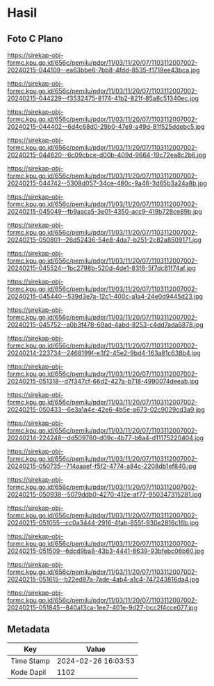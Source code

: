 # Hasil

## Foto C Plano

https://sirekap-obj-formc.kpu.go.id/656c/pemilu/pdpr/11/03/11/20/07/1103112007002-20240215-044109--ea63bbe6-7bb8-4fdd-8535-f1719ee43bca.jpg

https://sirekap-obj-formc.kpu.go.id/656c/pemilu/pdpr/11/03/11/20/07/1103112007002-20240215-044229--f3532475-8174-41b2-821f-85a8c51340ec.jpg

https://sirekap-obj-formc.kpu.go.id/656c/pemilu/pdpr/11/03/11/20/07/1103112007002-20240215-044402--6d4c68d0-29b0-47e9-a49d-81f525ddebc5.jpg

https://sirekap-obj-formc.kpu.go.id/656c/pemilu/pdpr/11/03/11/20/07/1103112007002-20240215-044620--6c09cbce-d00b-409d-9664-19c72ea8c2b6.jpg

https://sirekap-obj-formc.kpu.go.id/656c/pemilu/pdpr/11/03/11/20/07/1103112007002-20240215-044742--5308d057-34ce-480c-9a46-3d65b3a24a8b.jpg

https://sirekap-obj-formc.kpu.go.id/656c/pemilu/pdpr/11/03/11/20/07/1103112007002-20240215-045049--fb9aaca5-3e01-4350-acc9-419b728ce89b.jpg

https://sirekap-obj-formc.kpu.go.id/656c/pemilu/pdpr/11/03/11/20/07/1103112007002-20240215-050801--26d52436-54e8-4da7-b251-2c82a8509171.jpg

https://sirekap-obj-formc.kpu.go.id/656c/pemilu/pdpr/11/03/11/20/07/1103112007002-20240215-045524--1bc2798b-520d-4de1-83f8-5f7dc81f74af.jpg

https://sirekap-obj-formc.kpu.go.id/656c/pemilu/pdpr/11/03/11/20/07/1103112007002-20240215-045440--539d3e7a-12c1-400c-a1a4-24e0d9445d23.jpg

https://sirekap-obj-formc.kpu.go.id/656c/pemilu/pdpr/11/03/11/20/07/1103112007002-20240215-045752--a0b3f478-69ad-4abd-8253-c4dd7ada6878.jpg

https://sirekap-obj-formc.kpu.go.id/656c/pemilu/pdpr/11/03/11/20/07/1103112007002-20240214-223734--2468199f-e3f2-45e2-9bd4-163a81c638b4.jpg

https://sirekap-obj-formc.kpu.go.id/656c/pemilu/pdpr/11/03/11/20/07/1103112007002-20240215-051318--d7f347cf-66d2-427a-b718-4990074deeab.jpg

https://sirekap-obj-formc.kpu.go.id/656c/pemilu/pdpr/11/03/11/20/07/1103112007002-20240215-050433--6e3a1a4e-42e6-4b5e-a673-02c9029cd3a9.jpg

https://sirekap-obj-formc.kpu.go.id/656c/pemilu/pdpr/11/03/11/20/07/1103112007002-20240214-224248--dd509760-d09c-4b77-b6a4-d11175220404.jpg

https://sirekap-obj-formc.kpu.go.id/656c/pemilu/pdpr/11/03/11/20/07/1103112007002-20240215-050735--714aaaef-f5f2-4774-a84c-2208db1ef840.jpg

https://sirekap-obj-formc.kpu.go.id/656c/pemilu/pdpr/11/03/11/20/07/1103112007002-20240215-050938--5079ddb0-4270-412e-af77-950347315281.jpg

https://sirekap-obj-formc.kpu.go.id/656c/pemilu/pdpr/11/03/11/20/07/1103112007002-20240215-051055--cc0a3444-2916-4fab-855f-930e2816c16b.jpg

https://sirekap-obj-formc.kpu.go.id/656c/pemilu/pdpr/11/03/11/20/07/1103112007002-20240215-051509--6dcd9ba8-43b3-4441-8639-93bfebc06b60.jpg

https://sirekap-obj-formc.kpu.go.id/656c/pemilu/pdpr/11/03/11/20/07/1103112007002-20240215-051615--b22ed87a-7ade-4ab4-a1c4-747243816da4.jpg

https://sirekap-obj-formc.kpu.go.id/656c/pemilu/pdpr/11/03/11/20/07/1103112007002-20240215-051845--840a13ca-1ee7-401e-9d27-bcc2f4cce077.jpg


## Metadata

| Key        | Value               |
| ---------- | ------------------- |
| Time Stamp | 2024-02-26 16:03:53 |
| Kode Dapil | 1102                |



